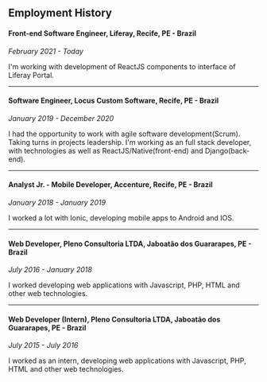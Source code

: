 ## Employment History

#### Front-end Software Engineer, Liferay, Recife, PE - Brazil
*February 2021 - Today*

I'm working with development of ReactJS components to interface of Liferay Portal.

---

#### Software Engineer, Locus Custom Software, Recife, PE - Brazil
*January 2019 - December 2020*

I had the opportunity to work with agile software development(Scrum). Taking
turns in projects leadership. I'm working as an full stack developer, with
technologies as well as ReactJS/Native(front-end) and Django(back-end).

---

#### Analyst Jr. - Mobile Developer, Accenture, Recife, PE - Brazil
*January 2018 - January 2019*

I worked a lot with Ionic, developing mobile apps to Android and IOS.

---

#### Web Developer, Pleno Consultoria LTDA, Jaboatão dos Guararapes, PE - Brazil
*July 2016 - January 2018*

I worked developing web applications with Javascript, PHP, HTML and other
web technologies.

---

#### Web Developer (Intern), Pleno Consultoria LTDA, Jaboatão dos Guararapes, PE - Brazil
*July 2015 - July 2016*

I worked as an intern, developing web applications with Javascript, PHP, HTML
and other web technologies.
